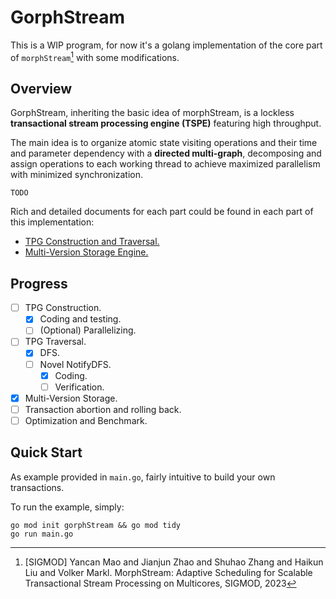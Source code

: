 # GorphStream

This is a WIP program, for now it's a golang implementation of the core part of `morphStream`[^1] with some modifications.

[^1]: [SIGMOD] Yancan Mao and Jianjun Zhao and Shuhao Zhang and Haikun Liu and Volker Markl. MorphStream: Adaptive Scheduling for Scalable Transactional Stream Processing on Multicores, SIGMOD, 2023


## Overview

GorphStream, inheriting the basic idea of morphStream, is a lockless **transactional stream processing engine (TSPE)** featuring high throughput.

The main idea is to organize atomic state visiting operations and their time and parameter dependency with a **directed multi-graph**, decomposing and assign operations to each working thread to achieve maximized parallelism with minimized synchronization.

`TODO`

Rich and detailed documents for each part could be found in each part of this implementation:
- [TPG Construction and Traversal.](tpg/readme.md)
- [Multi-Version Storage Engine.](storage/readme.md)


## Progress

- [ ] TPG Construction.
  - [x] Coding and testing.
  - [ ] (Optional) Parallelizing.
- [ ] TPG Traversal.
  - [x] DFS.
  - [ ] Novel NotifyDFS.
    - [x] Coding.
    - [ ] Verification.
- [x] Multi-Version Storage.
- [ ] Transaction abortion and rolling back.
- [ ] Optimization and Benchmark.

## Quick Start

As example provided in `main.go`, fairly intuitive to build your own transactions.

To run the example, simply:

```
go mod init gorphStream && go mod tidy
go run main.go
```
